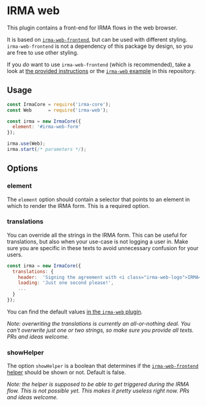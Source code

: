 # IRMA web

This plugin contains a front-end for IRMA flows in the web browser.

It is based on [`irma-web-frontend`](https://github.com/nuts-foundation/irma-web-frontend),
but can be used with different styling. `irma-web-frontend` is not a dependency
of this package by design, so you are free to use other styling.

If you *do* want to use `irma-web-frontend` (which is recommended), take a look
at [the provided instructions](https://github.com/nuts-foundation/irma-web-frontend#embedding-in-your-application)
or the [`irma-web` example](https://github.com/privacybydesign/irma-js-packages/tree/master/examples/browser/irma-web)
in this repository.

## Usage

```javascript
const IrmaCore = require('irma-core');
const Web      = require('irma-web');

const irma = new IrmaCore({
  element: '#irma-web-form'
});

irma.use(Web);
irma.start(/* parameters */);
```

## Options

### element

The `element` option should contain a selector that points to an element in
which to render the IRMA form. This is a required option.

### translations

You can override all the strings in the IRMA form. This can be useful for
translations, but also when your use-case is not logging a user in. Make sure
you are specific in these texts to avoid unnecessary confusion for your users.

```javascript
const irma = new IrmaCore({
  translations: {
    header:  'Signing the agreement with <i class="irma-web-logo">IRMA</i>',
    loading: 'Just one second please!',
    ...
  }
});
```

You can find the default values [in the `irma-web` plugin](https://github.com/privacybydesign/irma-js-packages/tree/master/plugins/irma-web/index.js#L40).

_Note: overwriting the translations is currently an all-or-nothing deal. You
can't overwrite just one or two strings, so make sure you provide all texts.
PRs and ideas welcome._

### showHelper

The option `showHelper` is a boolean that determines if the [`irma-web-frontend` helper](https://nuts-foundation.github.io/irma-web-frontend/section-examples.html#kssref-examples-helpers)
should be shown or not. Default is false.

_Note: the helper is supposed to be able to get triggered during the IRMA flow.
This is not possible yet. This makes it pretty useless right now. PRs and ideas
welcome._
